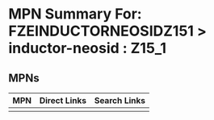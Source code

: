 



# MPN Summary For: FZEINDUCTORNEOSIDZ151 > inductor-neosid : Z15_1

## MPNs
  

|MPN|Direct Links|Search Links|
| :--- | :--- | :--- |
||||
